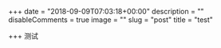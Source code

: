 +++
date = "2018-09-09T07:03:18+00:00"
description = ""
disableComments = true
image = ""
slug = "post"
title = "test"

+++
测试